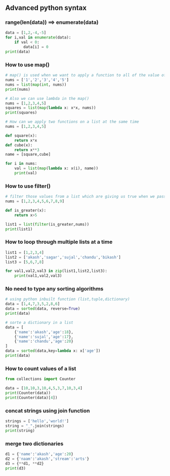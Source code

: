 #

## Advanced python syntax

### range(len(data)) ==> enumerate(data)

```py
data = [1,2,-4,-5]
for i,val in enumerate(data):
    if val < 0:
        data[i] = 0
print(data)
```

### How to use map()

```py
# map() is used when we want to apply a function to all of the value of a list,tuple in one line
nums = ['1','2','3','4','5']
nums = list(map(int, nums))
print(nums)

# Also we can use lambda in the map()
nums = [1,2,3,4,5]
squares = list(map(lambda x: x*x, nums))
print(squares)

# How can we apply two functions on a list at the same time
nums = [1,2,3,4,5]

def square(x):
    return x*x
def cube(x):
    return x**3
name = [square,cube]

for i in nums:
    val = list(map(lambda x: x(i), name))
    print(val)
```

### How to use filter()

```py
# filter those values from a list which are giving us true when we pass them in a function
nums = [1,2,3,4,5,6,7,8,9]

def is_greater(x):
    return x>5

list1 = list(filter(is_greater,nums))
print(list1)
```

### How to loop through multiple lists at a time

```py
list1 = [1,2,3,4]
list2 = ['akash','sagar','sujal','chandu','bikash']
list3 = [5,6,7,8]

for val1,val2,val3 in zip(list1,list2,list3):
    print(val1,val2,val3)
```

### No need to type any sorting algorithms

```py
# using python inbuilt function (list,tuple,dictionary)
data = [1,4,7,3,5,2,8,6]
data = sorted(data, reverse=True)
print(data)

# sorte a dictionary in a list
data = [
    {'name':'akash','age':18},
    {'name':'sujal','age':17},
    {'name':'chandu','age':20}
]
data = sorted(data,key=lambda x: x['age'])
print(data)
```

### How to count values of a list

```py
from collections import Counter

data = [10,10,3,10,4,5,3,7,10,3,4]
print(Counter(data))
print(Counter(data)[4])
```

### concat strings using join function

```py
strings = ['hello','world!']
string = "_".join(strings)
print(string)
```

### merge two dictionaries

```py
d1 = {'name':'akash','age':20}
d2 = {'naam':'akash','stream':'arts'}
d3 = {**d1, **d2}
print(d3)
```

